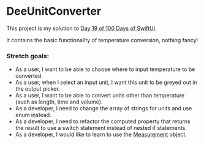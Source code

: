 # DeeUnitConverter

This project is my solution to [Day 19 of 100 Days of SwiftUI](https://www.hackingwithswift.com/100/swiftui/19).

It contains the basic functionality of temperature conversion, nothing fancy!

### Stretch goals:
- As a user, I want to be able to choose where to input temperature to be converted.
- As a user, when I select an input unit, I want this unit to be greyed out in the output picker.
- As a user, I want to be able to convert units other than temperature (such as length, time and volume).
- As a developer, I need to change the array of strings for units and use enum instead.
- As a developer, I need to refactor the computed property that returns the result to use a switch statement instead of nested if statements.
- As a developer, I would like to learn to use the [Measurement](https://developer.apple.com/documentation/foundation/measurement) object.
